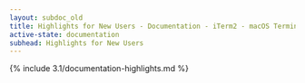 ```yaml
---
layout: subdoc_old
title: Highlights for New Users - Documentation - iTerm2 - macOS Terminal Replacement
active-state: documentation
subhead: Highlights for New Users
---
```

{% include 3.1/documentation-highlights.md %}
